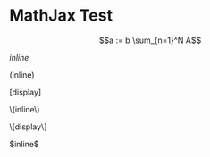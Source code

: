 # MathJax Test

$$a := b \sum_{n=1}^N A$$

$inline$

\(inline\)

\[display\]

\\(inline\\)

\\[display\\]

\$inline\$
